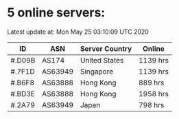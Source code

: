 # 5 online servers:

Latest update at: Mon May 25 03:10:09 UTC 2020

| ID | ASN | Server Country | Online |
| -- | --- | -------------- | ------ |
| #.D09B | AS174 | United States | 1139 hrs |
| #.7F1D | AS63949 | Singapore | 1139 hrs |
| #.B6F8 | AS63888 | Hong Kong | 889 hrs |
| #.BD3E | AS63888 | Hong Kong | 1958 hrs |
| #.2A79 | AS63949 | Japan | 798 hrs |

